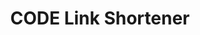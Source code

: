 ---
title: CODE Link Shortener
redirect_to: https://docs.google.com/spreadsheets/d/1wGxGT2a3QmWZQHyXm_OeCMWbORGKgEjnIWy6q8632NI/edit#gid=0
redirect_from: 
  - /LinkShortener
  - /linkshortener
---